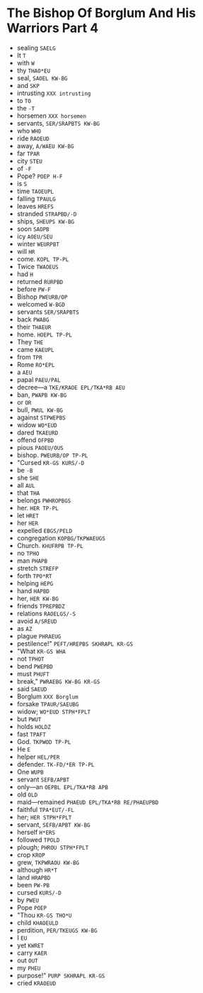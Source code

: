 # The Bishop Of Borglum And His Warriors Part 4

* sealing `SAELG`
* It `T`
* with `W`
* thy `THAO*EU`
* seal, `SAOEL KW-BG`
* and `SKP`
* intrusting `XXX intrusting`
* to `TO`
* the `-T`
* horsemen `XXX horsemen`
* servants, `SER/SRAPBTS KW-BG`
* who `WHO`
* ride `RAOEUD`
* away, `A/WAEU KW-BG`
* far `TPAR`
* city `STEU`
* of `-F`
* Pope? `POEP H-F`
* is `S`
* time `TAOEUPL`
* falling `TPAULG`
* leaves `HREFS`
* stranded `STRAPBD/-D`
* ships, `SHEUPS KW-BG`
* soon `SAOPB`
* icy `AOEU/SEU`
* winter `WEURPBT`
* will `HR`
* come. `KOPL TP-PL`
* Twice `TWAOEUS`
* had `H`
* returned `RURPBD`
* before `PW-F`
* Bishop `PWEURB/OP`
* welcomed `W-BGD`
* servants `SER/SRAPBTS`
* back `PWABG`
* their `THAEUR`
* home. `HOEPL TP-PL`
* They `THE`
* came `KAEUPL`
* from `TPR`
* Rome `RO*EPL`
* a `AEU`
* papal `PAEU/PAL`
* decree—a `TKE/KRAOE EPL/TKA*RB AEU`
* ban, `PWAPB KW-BG`
* or `OR`
* bull, `PWUL KW-BG`
* against `STPWEPBS`
* widow `WO*EUD`
* dared `TKAEURD`
* offend `OFPBD`
* pious `PAOEU/OUS`
* bishop. `PWEURB/OP TP-PL`
* "Cursed `KR-GS KURS/-D`
* be `-B`
* she `SHE`
* all `AUL`
* that `THA`
* belongs `PWHROPBGS`
* her. `HER TP-PL`
* let `HRET`
* her `HER`
* expelled `EBGS/PELD`
* congregation `KOPBG/TKPWAEUGS`
* Church. `KHUFRPB TP-PL`
* no `TPHO`
* man `PHAPB`
* stretch `STREFP`
* forth `TPO*RT`
* helping `HEPG`
* hand `HAPBD`
* her, `HER KW-BG`
* friends `TPREPBDZ`
* relations `RAOELGS/-S`
* avoid `A/SREUD`
* as `AZ`
* plague `PHRAEUG`
* pestilence!" `PEFT/HREPBS SKHRAPL KR-GS`
* "What `KR-GS WHA`
* not `TPHOT`
* bend `PWEPBD`
* must `PHUFT`
* break," `PWRAEBG KW-BG KR-GS`
* said `SAEUD`
* Borglum `XXX Borglum`
* forsake `TPAUR/SAEUBG`
* widow; `WO*EUD STPH*FPLT`
* but `PWUT`
* holds `HOLDZ`
* fast `TPAFT`
* God. `TKPWOD TP-PL`
* He `E`
* helper `HEL/PER`
* defender. `TK-FD/*ER TP-PL`
* One `WUPB`
* servant `SEFB/APBT`
* only—an `OEPBL EPL/TKA*RB APB`
* old `OLD`
* maid—remained `PHAEUD EPL/TKA*RB RE/PHAEUPBD`
* faithful `TPA*EUT/-FL`
* her; `HER STPH*FPLT`
* servant, `SEFB/APBT KW-BG`
* herself `H*ERS`
* followed `TPOLD`
* plough; `PHROU STPH*FPLT`
* crop `KROP`
* grew, `TKPWRAOU KW-BG`
* although `HR*T`
* land `HRAPBD`
* been `PW-PB`
* cursed `KURS/-D`
* by `PWEU`
* Pope `POEP`
* "Thou `KR-GS THO*U`
* child `KHAOEULD`
* perdition, `PER/TKEUGS KW-BG`
* I `EU`
* yet `KWRET`
* carry `KAER`
* out `OUT`
* my `PHEU`
* purpose!" `PURP SKHRAPL KR-GS`
* cried `KRAOEUD`
